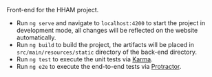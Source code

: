 Front-end for the HHAM project.

- Run `ng serve` and navigate to `localhost:4200` to start the project in development mode, all changes will be reflected on the website automatically.
- Run `ng build` to build the project, the artifacts will be placed in `src/main/resources/static` directory of the back-end directory.
- Run `ng test` to execute the unit tests via [Karma](https://karma-runner.github.io).
- Run `ng e2e` to execute the end-to-end tests via [Protractor](http://www.protractortest.org/).
